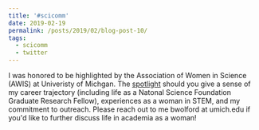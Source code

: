```yaml
---
title: '#scicomm'
date: 2019-02-19
permalink: /posts/2019/02/blog-post-10/
tags:
  - scicomm
  - twitter
---
```


I was honored to be highlighted by the Association of Women in Science (AWIS) at Univeristy of Michgan.  The [spotlight](https://michiganawis.wordpress.com/2019/02/19/awis-um-spotlight-brooke-wolford/) should you give a sense of my career trajectory (including life as a Natonal Science Foundation Graduate Research Fellow), experiences as a woman in STEM, and my commitment to outreach. Please reach out to me bwolford at umich.edu if you'd like to further discuss life in academia as a woman!

